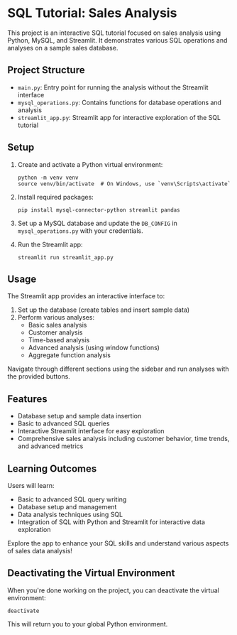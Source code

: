 # SQL Tutorial: Sales Analysis

This project is an interactive SQL tutorial focused on sales analysis using Python, MySQL, and Streamlit. It demonstrates various SQL operations and analyses on a sample sales database.

## Project Structure

- `main.py`: Entry point for running the analysis without the Streamlit interface
- `mysql_operations.py`: Contains functions for database operations and analysis
- `streamlit_app.py`: Streamlit app for interactive exploration of the SQL tutorial

## Setup

1. Create and activate a Python virtual environment:
   ```
   python -m venv venv
   source venv/bin/activate  # On Windows, use `venv\Scripts\activate`
   ```

2. Install required packages:
   ```
   pip install mysql-connector-python streamlit pandas
   ```

3. Set up a MySQL database and update the `DB_CONFIG` in `mysql_operations.py` with your credentials.

4. Run the Streamlit app:
   ```
   streamlit run streamlit_app.py
   ```

## Usage

The Streamlit app provides an interactive interface to:

1. Set up the database (create tables and insert sample data)
2. Perform various analyses:
   - Basic sales analysis
   - Customer analysis
   - Time-based analysis
   - Advanced analysis (using window functions)
   - Aggregate function analysis

Navigate through different sections using the sidebar and run analyses with the provided buttons.

## Features

- Database setup and sample data insertion
- Basic to advanced SQL queries
- Interactive Streamlit interface for easy exploration
- Comprehensive sales analysis including customer behavior, time trends, and advanced metrics

## Learning Outcomes

Users will learn:
- Basic to advanced SQL query writing
- Database setup and management
- Data analysis techniques using SQL
- Integration of SQL with Python and Streamlit for interactive data exploration

Explore the app to enhance your SQL skills and understand various aspects of sales data analysis!

## Deactivating the Virtual Environment

When you're done working on the project, you can deactivate the virtual environment:
```
deactivate
```

This will return you to your global Python environment.
